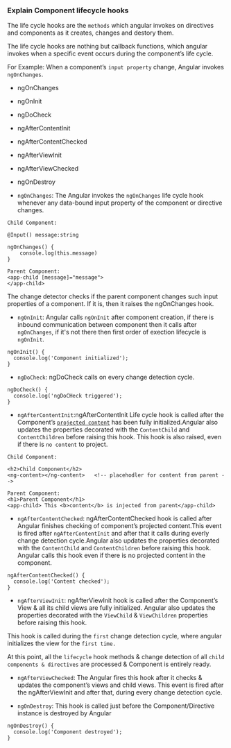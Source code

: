 ### Explain Component lifecycle hooks

The life cycle hooks are the `methods` which angular invokes on directives and components as it creates, changes and destory them.

The life cycle hooks are nothing but callback functions, which angular invokes when a specific event occurs during the component’s life cycle.

For Example: When a component’s `input property` change, Angular invokes `ngOnChanges`.

- ngOnChanges
- ngOnInit
- ngDoCheck
- ngAfterContentInit
- ngAfterContentChecked
- ngAfterViewInit
- ngAfterViewChecked
- ngOnDestroy

- `ngOnChanges`: The Angular invokes the `ngOnChanges` life cycle hook whenever any data-bound input property of the component or directive changes.

```
Child Component:

@Input() message:string

ngOnChanges() {
    console.log(this.message)
}

Parent Component:
<app-child [message]="message">
</app-child>
```

The change detector checks if the parent component changes such input properties of a component. If it is, then it raises the ngOnChanges hook.

- `ngOnInit`: Angular calls `ngOnInit` after component creation, if there is inbound communication between component then it calls after `ngOnChanges`, if it's not there then first order of exection lifecycle is `ngOnInit`.

```
ngOnInit() {
  console.log('Component initialized');
}

```

- `ngDoCheck`: ngDoCheck calls on every change detection cycle.

```
ngDoCheck() {
  console.log('ngDoCHeck triggered');
}
```

- `ngAfterContentInit`:ngAfterContentInit Life cycle hook is called after the Component’s [`projected content`](./05-contentProjection.md) has been fully initialized.Angular also updates the properties decorated with the `ContentChild` and `ContentChildren` before raising this hook. This hook is also raised, even if there is `no content` to project.

```
Child Component:

<h2>Child Component</h2>
<ng-content></ng-content>   <!-- placehodler for content from parent -->

Parent Component:
<h1>Parent Component</h1>
<app-child> This <b>content</b> is injected from parent</app-child>
```

- `ngAfterContentChecked`: ngAfterContentChecked hook is called after Angular finishes checking of component’s projected content.This event is fired after `ngAfterContentInit` and after that it calls during everly change detection cycle.Angular also updates the properties decorated with the `ContentChild` and `ContentChildren` before raising this hook. Angular calls this hook even if there is no projected content in the component.

```
ngAfterContentChecked() {
  console.log('Content checked');
}
```

- `ngAfterViewInit`: ngAfterViewInit hook is called after the Component’s View & all its child views are fully initialized. Angular also updates the properties decorated with the `ViewChild` & `ViewChildren` properties before raising this hook.

This hook is called during the `first` change detection cycle, where angular initializes the view for the `first time.`

At this point, all the `lifecycle` hook methods & change detection of all `child components & directives` are processed & Component is entirely ready.

- `ngAfterViewChecked`: The Angular fires this hook after it checks & updates the component’s views and child views. This event is fired after the ngAfterViewInit and after that, during every change detection cycle.

- `ngOnDestroy`: This hook is called just before the Component/Directive instance is destroyed by Angular

```
ngOnDestroy() {
  console.log('Component destroyed');
}

```
